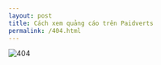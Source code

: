 ```yaml
---
layout: post
title: Cách xem quảng cáo trên Paidverts
permalink: /404.html
---
```


![404](http://www.404notfound.fr/assets/images/pages/img/iconfinder-2.jpg)
